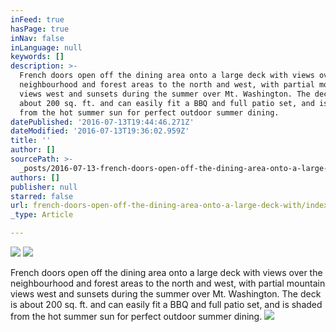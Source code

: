 ```yaml
---
inFeed: true
hasPage: true
inNav: false
inLanguage: null
keywords: []
description: >-
  French doors open off the dining area onto a large deck with views over the
  neighbourhood and forest areas to the north and west, with partial mountain
  views west and sunsets during the summer over Mt. Washington. The deck is
  about 200 sq. ft. and can easily fit a BBQ and full patio set, and is shaded
  from the hot summer sun for perfect outdoor summer dining. 
datePublished: '2016-07-13T19:44:46.271Z'
dateModified: '2016-07-13T19:36:02.959Z'
title: ''
author: []
sourcePath: >-
  _posts/2016-07-13-french-doors-open-off-the-dining-area-onto-a-large-deck-with.md
authors: []
publisher: null
starred: false
url: french-doors-open-off-the-dining-area-onto-a-large-deck-with/index.html
_type: Article

---
```

![](https://the-grid-user-content.s3-us-west-2.amazonaws.com/4367ebbe-3072-4d76-9602-ab5163abb24f.jpg)
![](https://the-grid-user-content.s3-us-west-2.amazonaws.com/d3886fd0-0575-4699-853f-ed9a28cf6bbd.jpg)

French doors open off the dining area onto a large deck with views over the neighbourhood and forest areas to the north and west, with partial mountain views west and sunsets during the summer over Mt. Washington. The deck is about 200 sq. ft. and can easily fit a BBQ and full patio set, and is shaded from the hot summer sun for perfect outdoor summer dining. ![](https://the-grid-user-content.s3-us-west-2.amazonaws.com/6df65332-6aae-4114-b578-86b873a38bb8.jpg)